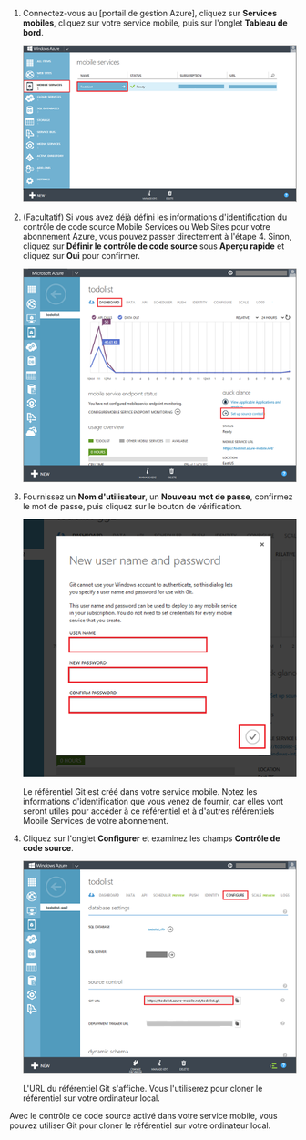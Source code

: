 ﻿
1. Connectez-vous au [portail de gestion Azure], cliquez sur **Services mobiles**, cliquez sur votre service mobile, puis sur l'onglet **Tableau de bord**.

	![Select your mobile service](./media/mobile-services-enable-source-control/mobile-services-selection.png)

2. (Facultatif) Si vous avez déjà défini les informations d'identification du contrôle de code source Mobile Services ou Web Sites pour votre abonnement Azure, vous pouvez passer directement à l'étape 4. Sinon, cliquez sur **Définir le contrôle de code source** sous **Aperçu rapide** et cliquez sur **Oui** pour confirmer.

	![Set up source control](./media/mobile-services-enable-source-control/mobile-setup-source-control.png)


3. Fournissez un **Nom d'utilisateur**, un **Nouveau mot de passe**, confirmez le mot de passe, puis cliquez sur le bouton de vérification. 

	![Set source control credentials](./media/mobile-services-enable-source-control/mobile-source-control-credentials.png)

	Le référentiel Git est créé dans votre service mobile. Notez les informations d'identification que vous venez de fournir, car elles vont seront utiles pour accéder à ce référentiel et à d'autres référentiels Mobile Services de votre abonnement.

4. Cliquez sur l'onglet **Configurer** et examinez les champs **Contrôle de code source**.

	![Configure source control](./media/mobile-services-enable-source-control/mobile-source-control-configure.png)

	L'URL du référentiel Git s'affiche. Vous l'utiliserez pour cloner le référentiel sur votre ordinateur local.

Avec le contrôle de code source activé dans votre service mobile, vous pouvez utiliser Git pour cloner le référentiel sur votre ordinateur local.
 

<!--HONumber=35_1-->
